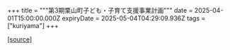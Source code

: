 +++
title = """第3期栗山町子ども・子育て支援事業計画"""
date = 2025-04-01T15:00:00.000Z
expiryDate = 2025-05-04T04:29:09.936Z
tags = ["kuriyama"]
+++


[[source]](https://www.town.kuriyama.hokkaido.jp/soshiki/39/1810.html)
